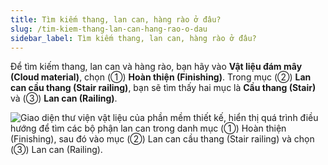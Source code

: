```yaml
---
title: Tìm kiếm thang, lan can, hàng rào ở đâu?
slug: /tim-kiem-thang-lan-can-hang-rao-o-dau
sidebar_label: Tìm kiếm thang, lan can, hàng rào ở đâu?
---
```


Để tìm kiếm thang, lan can và hàng rào, bạn hãy vào **Vật liệu đám mây (Cloud material)**, chọn (①) **Hoàn thiện (Finishing)**. Trong mục (②) **Lan can cầu thang (Stair railing)**, bạn sẽ tìm thấy hai mục là **Cầu thang (Stair)** và (③) **Lan can (Railing)**.

![Giao diện thư viện vật liệu của phần mềm thiết kế, hiển thị quá trình điều hướng để tìm các bộ phận lan can trong danh mục (①) Hoàn thiện (Finishing), sau đó vào mục (②) Lan can cầu thang (Stair railing) và chọn (③) Lan can (Railing).](https://storage.googleapis.com/jegavn_kb/image_jegavn/153.1.png)
